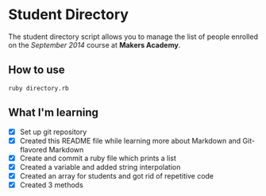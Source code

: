 Student Directory
=================

The student directory script allows you to manage the list of people enrolled on the *September 2014* course at **Makers Academy**. 

How to use
----------

```shell
ruby directory.rb
```

What I'm learning
-----
- [x] Set up git repository
- [x] Created this README file while learning more about Markdown and Git-flavored Markdown
- [x] Create and commit a ruby file which prints a list
- [x] Created a variable and added string interpolation
- [x] Created an array for students and got rid of repetitive code
- [x] Created 3 methods